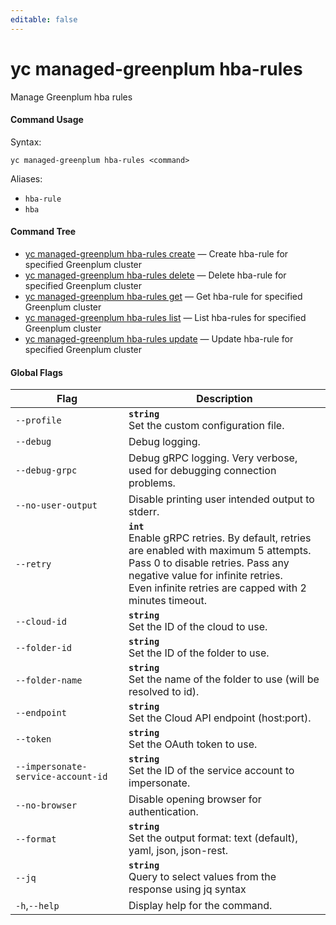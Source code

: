 ```yaml
---
editable: false
---
```


# yc managed-greenplum hba-rules

Manage Greenplum hba rules

#### Command Usage

Syntax: 

`yc managed-greenplum hba-rules <command>`

Aliases: 

- `hba-rule`
- `hba`

#### Command Tree

- [yc managed-greenplum hba-rules create](create.md) — Create hba-rule for specified Greenplum cluster
- [yc managed-greenplum hba-rules delete](delete.md) — Delete hba-rule for specified Greenplum cluster
- [yc managed-greenplum hba-rules get](get.md) — Get hba-rule for specified Greenplum cluster
- [yc managed-greenplum hba-rules list](list.md) — List hba-rules for specified Greenplum cluster
- [yc managed-greenplum hba-rules update](update.md) — Update hba-rule for specified Greenplum cluster

#### Global Flags

| Flag | Description |
|----|----|
|`--profile`|<b>`string`</b><br/>Set the custom configuration file.|
|`--debug`|Debug logging.|
|`--debug-grpc`|Debug gRPC logging. Very verbose, used for debugging connection problems.|
|`--no-user-output`|Disable printing user intended output to stderr.|
|`--retry`|<b>`int`</b><br/>Enable gRPC retries. By default, retries are enabled with maximum 5 attempts.<br/>Pass 0 to disable retries. Pass any negative value for infinite retries.<br/>Even infinite retries are capped with 2 minutes timeout.|
|`--cloud-id`|<b>`string`</b><br/>Set the ID of the cloud to use.|
|`--folder-id`|<b>`string`</b><br/>Set the ID of the folder to use.|
|`--folder-name`|<b>`string`</b><br/>Set the name of the folder to use (will be resolved to id).|
|`--endpoint`|<b>`string`</b><br/>Set the Cloud API endpoint (host:port).|
|`--token`|<b>`string`</b><br/>Set the OAuth token to use.|
|`--impersonate-service-account-id`|<b>`string`</b><br/>Set the ID of the service account to impersonate.|
|`--no-browser`|Disable opening browser for authentication.|
|`--format`|<b>`string`</b><br/>Set the output format: text (default), yaml, json, json-rest.|
|`--jq`|<b>`string`</b><br/>Query to select values from the response using jq syntax|
|`-h`,`--help`|Display help for the command.|
